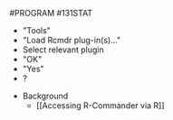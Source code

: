 #PROGRAM #131STAT 
- "Tools"
- "Load Rcmdr plug-in(s)..."
- Select relevant plugin
- "OK"
- "Yes"
- ?

* Background
	* [[Accessing R-Commander via R]]